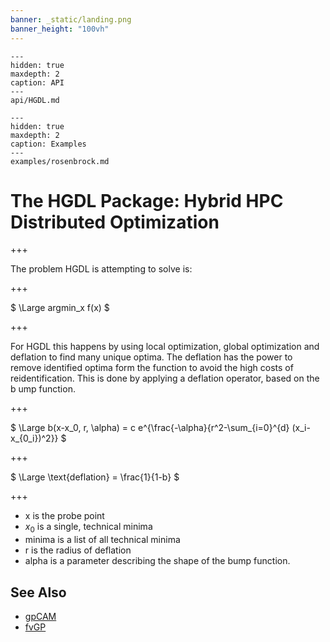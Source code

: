 ```yaml
---
banner: _static/landing.png
banner_height: "100vh"
---
```


```{toctree}
---
hidden: true
maxdepth: 2
caption: API
---
api/HGDL.md
```

```{toctree}
---
hidden: true
maxdepth: 2
caption: Examples
---
examples/rosenbrock.md
```

# The HGDL Package: Hybrid HPC Distributed Optimization

+++

The problem HGDL is attempting to solve is:

+++

$
\Large argmin_x f(x)
$

+++

For HGDL this happens by using local optimization, global optimization and deflation to find many unique optima.
The deflation has the power to remove identified optima form the function to avoid the high costs of reidentification.
This is done by applying a deflation operator, based on the b ump function.

+++

$
\Large b(x-x_0, r, \alpha) = c e^{\frac{-\alpha}{r^2-\sum_{i=0}^{d} (x_i-x_{0_i})^2}}
$

+++

$
\Large \text{deflation} = \frac{1}{1-b}
$

+++

 * x is the probe point
 * $x_0$ is a single, technical minima
 * minima is a list of all technical minima
 * r is the radius of deflation
 * alpha is a parameter describing the shape of the bump function.

## See Also

* [gpCAM](https://gpcam.readthedocs.io)
* [fvGP](https://fvgp.readthedocs.io)
 
